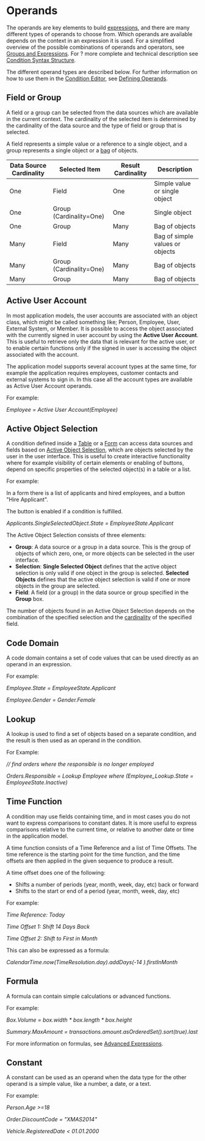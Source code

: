 # Operands

The operands are key elements to build [expressions](groups-and-expressions.md), and there are many different types of operands to choose from. Which operands are available depends on the context in an expression it is used. For a simplified overview of the possible combinations of operands and operators, see [Groups and Expressions](groups-and-expressions.md). For ? more complete and technical description see [Condition Syntax Structure](condition-syntax-structure.md).

The different operand types are described below. For further information on how to use them in the [Condition Editor](condition-editor.md), see [Defining Operands](condition-editor/defining-operands.md).

## Field or Group
A field or a group can be selected from the data sources which are available in the current context. The cardinality of the selected item is determined by the cardinality of the data source and the type of field or group that is selected.

A field represents a simple value or a reference to a single object, and a group represents a single object or a [bag](../advanced-expressions/collection-types.md) of objects.

Data Source Cardinality | Selected Item           | Result Cardinality | Description                     |
------------------------|-------------------------|--------------------|---------------------------------|
One                     | Field                   | One                | Simple value or single object   |
One                     | Group (Cardinality=One) | One                | Single object                   |
One                     | Group                   | Many               | Bag of objects                  |
Many                    | Field                   | Many               | Bag of simple values or objects |
Many                    | Group (Cardinality=One) | Many               | Bag of objects                  |
Many                    | Group                   | Many               | Bag of objects                  |


## Active User Account

In most application models, the user accounts are associated with an object class, which might be called something like; Person, Employee, User, External System, or Member. It is possible to access the object associated with the currently signed in user account by using the **Active User Account**. This is useful to retrieve only the data that is relevant for the active user, or to enable certain functions only if the signed in user is accessing the object associated with the account.

The application model supports several account types at the same time, for example the application requires employees, customer contacts and external systems to sign in. In this case all the account types are available as Active User Account operands.

For example:

*Employee = Active User Account(Employee)*

## Active Object Selection

A condition defined inside a [Table](../../user-interface/tables/index.md) or a [Form](../../user-interface/forms/index.md) can access data sources and fields based on [Active Object Selection](../active-object.md), which are objects selected by the user in the user interface. This is useful to create interactive functionality where for example visibility of certain elements or enabling of buttons, depend on specific properties of the selected object(s) in a table or a list.

For example:

In a form there is a list of applicants and hired employees, and a button "Hire Applicant".

The button is enabled if a condition is fulfilled.

*Applicants.SingleSelectedObject.State = EmployeeState.Applicant*

The Active Object Selection consists of three elements:

*   **Group**: A data source or a group in a data source. This is the group of objects of which zero, one, or more objects can be selected in the user interface.
*   **Selection**: **Single Selected Object** defines that the active object selection is only valid if one object in the group is selected. **Selected Objects** defines that the active object selection is valid if one or more objects in the group are selected.
*   **Field**: A field (or a group) in the data source or group specified in the **Group** box.

The number of objects found in an Active Object Selection depends on the combination of the specified selection and the [cardinality](../../../../terminology.md) of the specified field.

## Code Domain

A code domain contains a set of code values that can be used directly as an operand in an expression.

For example:

*Employee.State = EmployeeState.Applicant*

*Employee.Gender = Gender.Female*

## Lookup

A lookup is used to find a set of objects based on a separate condition, and the result is then used as an operand in the condition.  

For Example:

*// find orders where the responsible is no longer employed*

*Orders.Responsible = Lookup Employee where (Employee_Lookup.State = EmployeeState.Inactive)*

## Time Function

A condition may use fields containing time, and in most cases you do not want to express comparisons to constant dates. It is more useful to express comparisons relative to the current time, or relative to another date or time in the application model.

A time function consists of a Time Reference and a list of Time Offsets. The time reference is the starting point for the time function, and the time offsets are then applied in the given sequence to produce a result.

A time offset does one of the following:

*   Shifts a number of periods (year, month, week, day, etc) back or forward
*   Shifts to the start or end of a period (year, month, week, day, etc)

For example:

*Time Reference: Today*

*Time Offset 1: Shift 14 Days Back*

*Time Offset 2: Shift to First in Month*

This can also be expressed as a formula:

*CalendarTime.now(TimeResolution.day).addDays(-14 ).firstInMonth*

## Formula

A formula can contain simple calculations or advanced functions.

For example:

*Box.Volume = box.width * box.length * box.height*

*Summary.MaxAmount = transactions.amount.asOrderedSet().sort(true).last*

For more information on formulas, see [Advanced Expressions](../advanced-expressions/index.md).

## Constant 

A constant can be used as an operand when the data type for the other operand is a simple value, like a number, a date, or a text.

For example:

*Person.Age >=18*

*Order.DiscountCode = "XMAS2014"*

*Vehicle.RegisteredDate < 01.01.2000*